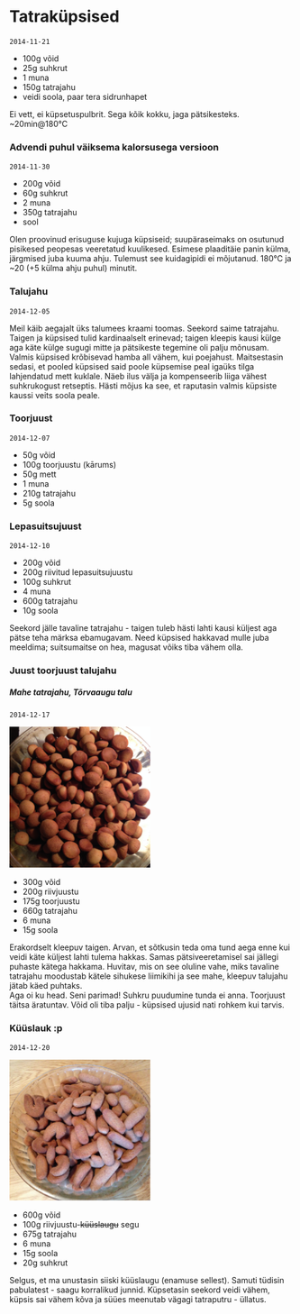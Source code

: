 Tatraküpsised
===========
    2014-11-21

- 100g võid
- 25g suhkrut
- 1 muna
- 150g tatrajahu
- veidi soola, paar tera sidrunhapet

Ei vett, ei küpsetuspulbrit. Sega kõik kokku, jaga pätsikesteks.
~20min@180°C

### Advendi puhul väiksema kalorsusega versioon
    2014-11-30

- 200g võid
- 60g suhkrut
- 2 muna
- 350g tatrajahu
- sool

Olen proovinud erisuguse kujuga küpsiseid; suupäraseimaks on osutunud pisikesed peopesas veeretatud kuulikesed.
Esimese plaaditäie panin külma, järgmised juba kuuma ahju. Tulemust see kuidagipidi ei mõjutanud.
180°C ja ~20 (+5 külma ahju puhul) minutit.

### Talujahu
    2014-12-05

Meil käib aegajalt üks talumees kraami toomas. Seekord saime tatrajahu.
Taigen ja küpsised tulid kardinaalselt erinevad; taigen kleepis kausi külge aga käte külge sugugi mitte ja pätsikeste tegemine oli palju mõnusam.
Valmis küpsised krõbisevad hamba all vähem, kui poejahust. Maitsestasin sedasi, et pooled küpsised said poole küpsemise peal igaüks tilga lahjendatud mett kuklale. Näeb ilus välja ja kompenseerib liiga vähest suhkrukogust retseptis.
Hästi mõjus ka see, et raputasin valmis küpsiste kaussi veits soola peale.

### Toorjuust
    2014-12-07

- 50g võid
- 100g toorjuustu (kārums)
- 50g mett
- 1 muna
- 210g tatrajahu
- 5g soola

### Lepasuitsujuust
    2014-12-10

- 200g võid
- 200g riivitud lepasuitsujuustu
- 100g suhkrut
- 4 muna
- 600g tatrajahu
- 10g soola

Seekord jälle tavaline tatrajahu - taigen tuleb hästi lahti kausi küljest aga pätse teha märksa ebamugavam. Need küpsised hakkavad mulle juba meeldima; suitsumaitse on hea, magusat võiks tiba vähem olla.

### Juust toorjuust talujahu
##### Mahe tatrajahu, Tõrvaaugu talu
    2014-12-17

<img src="./IMG_3284.JPG" width="250px">

- 300g võid
- 200g riivjuustu
- 175g toorjuustu
- 660g tatrajahu
- 6 muna
- 15g soola

Erakordselt kleepuv taigen. Arvan, et sõtkusin teda oma tund aega enne kui veidi käte küljest lahti tulema hakkas. Samas pätsiveeretamisel sai jällegi puhaste kätega hakkama. Huvitav, mis on see oluline vahe, miks tavaline tatrajahu moodustab kätele sihukese liimikihi ja see mahe, kleepuv talujahu jätab käed puhtaks.  
Aga oi ku head. Seni parimad! Suhkru puudumine tunda ei anna. Toorjuust täitsa äratuntav. Võid oli tiba palju - küpsised ujusid nati rohkem kui tarvis.

### Küüslauk :p
    2014-12-20

<img src="./IMG_3286.JPG" width="250px">

- 600g võid
- 100g riivjuustu-~~küüslaugu~~ segu
- 675g tatrajahu
- 6 muna
- 15g soola
- 20g suhkrut

Selgus, et ma unustasin siiski küüslaugu (enamuse sellest). Samuti tüdisin pabulatest - saagu korralikud junnid. Küpsetasin seekord veidi vähem, küpsis sai vähem kõva ja süües meenutab vägagi tatraputru - üllatus.

